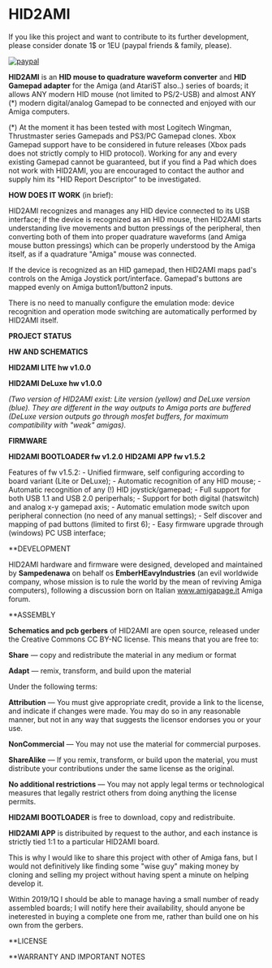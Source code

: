 # HID2AMI
If you like this project and want to contribute to its further development, please consider donate 1$ or 1EU (paypal friends & family, please).

[![paypal](https://www.paypalobjects.com/en_US/i/btn/btn_donateCC_LG.gif)](https://paypal.me/EmberHeavyIndustries)




**HID2AMI** is an **HID mouse to quadrature waveform converter** and **HID Gamepad adapter** for the Amiga (and AtariST also..) series of boards; it allows ANY modern HID mouse (not limited to PS/2-USB) and almost ANY (*) modern digital/analog Gamepad to be connected and enjoyed with our Amiga computers.

(*) At the moment it has been tested with most Logitech Wingman, Thrustmaster series Gamepads and PS3/PC Gamepad clones. Xbox Gamepad support have to be considered in future releases (Xbox pads does not strictly comply to HID protocol). Working for any and every existing Gamepad cannot be guaranteed, but if you find a Pad which does not work with HID2AMI, you are encouraged to contact the author and supply him its "HID Report Descriptor" to be investigated.


**HOW DOES IT WORK** (in brief):

HID2AMI recognizes and manages any HID device connected to its USB interface; if the device is recognized as an HID mouse, then HID2AMI starts understanding live movements and button pressings of the peripheral, then converting both of them into proper quadrature waveforms (and Amiga mouse button pressings) which can be properly understood by the Amiga itself, as if a quadrature "Amiga" mouse was connected.

If the device is recognized as an HID gamepad, then HID2AMI maps pad's controls on the Amiga Joystick port/interface.
Gamepad's buttons are mapped evenly on Amiga button1/button2 inputs.

There is no need to manually configure the emulation mode: device recognition and operation mode switching are automatically performed by HID2AMI itself.


**PROJECT STATUS**

  **HW AND SCHEMATICS**
  
   **HID2AMI LITE    hw v1.0.0**
  
   **HID2AMI DeLuxe  hw v1.0.0**
 
  *(Two version of HID2AMI exist: Lite version (yellow) and DeLuxe version (blue). They are different in the way outputs to Amiga ports are buffered (DeLuxe version outputs go through mosfet buffers, for maximum compatibility with "weak" amigas).*

  **FIRMWARE**
  
   **HID2AMI BOOTLOADER fw v1.2.0**
   **HID2AMI APP        fw v1.5.2**

   Features of fw v1.5.2: 
    - Unified firmware, self configuring according to board variant (Lite or DeLuxe);
    - Automatic recognition of any HID mouse;
    - Automatic recognition of any (!) HID joystick/gamepad;
    - Full support for both USB 1.1 and USB 2.0 periperhals;
    - Support for both digital (hatswitch) and analog x-y gamepad axis;
    - Automatic emulation mode switch upon peripheral connection (no need of any manual settings);
    - Self discover and mapping of pad buttons (limited to first 6);
    - Easy firmware upgrade through (windows) PC USB interface;


**DEVELOPMENT

HID2AMI hardware and firmware were designed, developed and maintained by **Sampedenawa** on behalf os **EmberHEavyIndustries** (an evil worldwide company, whose mission is to rule the world by the mean of reviving Amiga computers), following a discussion born on Italian www.amigapage.it Amiga forum.


**ASSEMBLY

**Schematics and pcb gerbers** of HID2AMI are open source, released under the Creative Commons CC BY-NC license.
This means that you are free to:

  **Share** — copy and redistribute the material in any medium or format
    
  **Adapt** — remix, transform, and build upon the material 
    
Under the following terms:

   **Attribution** — You must give appropriate credit, provide a link to the license, and indicate if changes were made. You may do so in any reasonable manner, but not in any way that suggests the licensor endorses you or your use.
    
   **NonCommercial** — You may not use the material for commercial purposes.
    
   **ShareAlike** — If you remix, transform, or build upon the material, you must distribute your contributions under the same license as the original.
    
   **No additional restrictions** — You may not apply legal terms or technological measures that legally restrict others from doing anything the license permits.
   


**HID2AMI BOOTLOADER** is free to download, copy and redistribuite.

**HID2AMI APP** is distribuited by request to the author, and each instance is strictly tied 1:1 to a particular HID2AMI board.

This is why I would like to share this project with other of Amiga fans, but I would not definitively like finding some "wise guy" making money by cloning and selling my project without having spent a minute on helping develop it.


Within 2019/1Q I should be able to manage having a small number of ready assembled boards; I will notify here their availability, should anyone be ineterested in buying a complete one from me, rather than build one on his own from the gerbers. 

**LICENSE

**WARRANTY AND IMPORTANT NOTES

